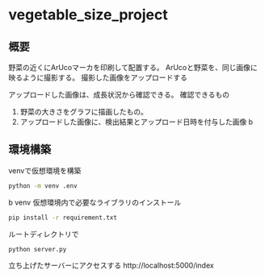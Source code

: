 # vegetable_size_project

## 概要
野菜の近くにArUcoマーカを印刷して配置する。
ArUcoと野菜を、同じ画像に映るように撮影する。
撮影した画像をアップロードする

アップロードした画像は、成長状況から確認できる。
確認できるもの
1. 野菜の大きさをグラフに描画したもの。
2. アップロードした画像に、検出結果とアップロード日時を付与した画像
b
## 環境構築
venvで仮想環境を構築
``` bash
python -m venv .env
```
b
venv 仮想環境内で必要なライブラリのインストール
``` bash
pip install -r requirement.txt
```

ルートディレクトリで
``` bash
python server.py
```

立ち上げたサーバーにアクセスする
http://localhost:5000/index
